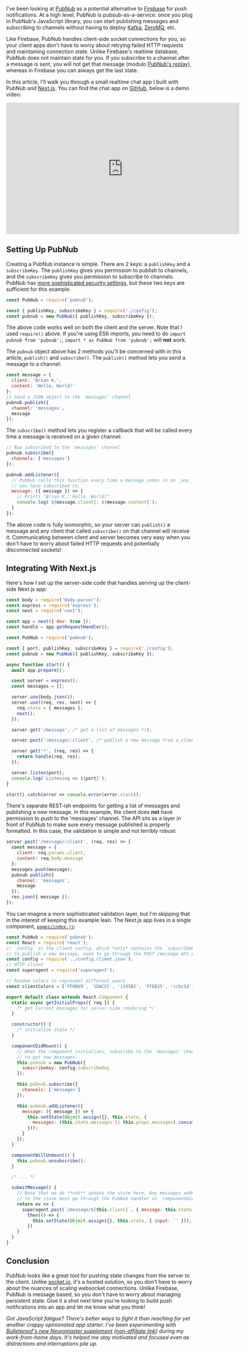 I've been looking at [PubNub](https://www.pubnub.com/docs/web-javascript/pubnub-javascript-sdk) as a potential alternative to [Firebase](https://github.com/firebase/quickstart-nodejs) for push notifications. At a high level, PubNub is pubsub-as-a-service: once you plug in PubNub's JavaScript library, you can start publishing messages and subscribing to channels without having to deploy [Kafka](https://kafka.apache.org/), [ZeroMQ](http://zeromq.org/), etc.

Like Firebase, PubNub handles client-side socket connections for you, so your client apps don't have to worry about retrying failed HTTP requests and maintaining connection state. Unlike Firebase's realtime database, PubNub does not maintain state for you. If you subscribe to a channel after a message is sent, you will not get that message (modulo [PubNub's replay](https://www.pubnub.com/docs/nodejs-javascript/storage-and-history)), whereas in Firebase you can always get the last state.

In this article, I'll walk you through a small realtime chat app I built with PubNub and [Next.js](http://npmjs.org/package/next). You can find the chat app on [GitHub](https://github.com/vkarpov15/pubnub-next-chat), below is a demo video:

<iframe width="630" height="355" src="https://www.useloom.com/embed/6764b8af3f774b6bb82fa8f80244bb8c" frameborder="0" allowfullscreen></iframe>

Setting Up PubNub
-----------------

Creating a PubNub instance is simple. There are 2 keys: a `publishKey` and a `subscribeKey`. The `publishKey` gives you permission to publish to channels,
and the `subscribeKey` gives you permission to subscribe to channels. PubNub has
[more sophisticated security settings](https://www.pubnub.com/docs/web-javascript/pam-security), but these two keys are sufficient for this example.

```javascript
const PubNub = require('pubnub');

const { publishKey, subscribeKey } = require('./config');
const pubnub = new PubNub({ publishKey, subscribeKey });
```

The above code works well on both the client and the server. Note that I used `require()` above. If you're using ES6 imports, you need to do `import pubnub from 'pubnub';`, `import * as PubNub from 'pubnub';` will **not** work.

The `pubnub` object above has 2 methods you'll be concerned with in this article, `publish()` and `subscribe()`. The `publish()` method lets you send a message to a channel:

```javascript
const message = {
  client: 'Brian K.',
  content: 'Hello, World!'
};
// Send a JSON object to the 'messages' channel
pubnub.publish({
  channel: 'messages',
  message
});
```

The `subscribe()` method lets you register a callback that will be called every time a message is received on a given channel:

```javascript
// Now subscribed to the 'messages' channel
pubnub.subscribe({
  channels: ['messages']
});

pubnub.addListener({
  // PubNub calls this function every time a message comes in on _any_ channel
  // you have subscribed to.
  message: ({ message }) => {
    // Prints "Brian K.: Hello, World!"
    console.log(`${message.client}: ${message.content}`);
  }
});
```

The above code is fully isomorphic, so your server can `publish()` a message and any client that called `subscribe()` on that channel will receive it. Communicating between client and server becomes very easy when you don't have to worry about failed HTTP requests and potentially disconnected sockets!

Integrating With Next.js
------------------------

Here's how I set up the server-side code that handles serving up the client-side Next.js app:

```javascript
const body = require('body-parser');
const express = require('express');
const next = require('next');

const app = next({ dev: true });
const handle = app.getRequestHandler();

const PubNub = require('pubnub');

const { port, publishKey, subscribeKey } = require('./config');
const pubnub = new PubNub({ publishKey, subscribeKey });

async function start() {
  await app.prepare();

  const server = express();
  const messages = [];

  server.use(body.json());
  server.use((req, res, next) => {
    req.state = { messages };
    next();
  });

  server.get('/message', /* get a list of messages */);

  server.post('/message/:client', /* publish a new message from a client */);

  server.get('*', (req, res) => {
    return handle(req, res);
  });

  server.listen(port);
  console.log(`Listening on ${port}`);
}

start().catch(error => console.error(error.stack));
```

There's separate REST-ish endpoints for getting a list of messages and publishing a new message. In this example, the client does **not** have permission to push to the 'messages' channel. The API sits as a layer in front of PubNub to make sure every message published is properly formatted. In this case, the validation is simple and not terribly robust:

```javascript
server.post('/message/:client', (req, res) => {
  const message = {
    client: req.params.client,
    content: req.body.message
  };
  messages.push(message);
  pubnub.publish({
    channel: 'messages',
    message
  });
  res.json({ message });
});
```

You can imagine a more sophisticated validation layer, but I'm skipping that in the interest of keeping this example lean. The Next.js app lives in a single component, [`pages/index.js`](https://github.com/vkarpov15/pubnub-next-chat/blob/master/pages/index.js):

```javascript
const PubNub = require('pubnub');
const React = require('react');
// `config` is the client config, which *only* contains the `subscribeKey`.
// To publish a new message, need to go through the POST /message API endpoint
const config = require('../config.client.json');
// HTTP client
const superagent = require('superagent');

// Random colors to represent different users
const clientColors = ['FF0B69', '1DACCC', '1195B2', 'FFEB25', 'ccbc1d'];

export default class extends React.Component {
  static async getInitialProps({ req }) {
    /* get current messages for server-side rendering */
  }

  constructor() {
    /* initialize state */
  }

  componentDidMount() {
    // When the component initializes, subscribe to the 'messages' channel
    // to get new messages.
    this.pubnub = new PubNub({
      subscribeKey: config.subscribeKey
    });

    this.pubnub.subscribe({
      channels: ['messages']
    });

    this.pubnub.addListener({
      message: ({ message }) => {
        this.setState(Object.assign({}, this.state, {
          messages: (this.state.messages || this.props.messages).concat([message])
        }));
      }
    });
  }

  componentWillUnmount() {
    this.pubnub.unsubscribe();
  }

  /* ... */

  submitMessage() {
    // Note that we do **not** update the state here. Any messages added
    // to the state must go through the PubNub handler in `componentDidMount()`
    return ev => {
      superagent.post(`/message/${this.client}`, { message: this.state.input }).
        then(() => {
          this.setState(Object.assign({}, this.state, { input: '' }));
        })
    }
  }
}
```

Conclusion
----------

PubNub looks like a great tool for pushing state changes from the server to the client. Unlike [socket.io](https://www.npmjs.com/package/socket.io), it's a hosted solution, so you don't have to worry about the nuances of scaling websocket connections. Unlike Firebase, PubNub is message based, so you don't have to worry about managing persistent state. Give it a shot next time you're looking to build push notifications into an app and let me know what you think!

*Got JavaScript fatigue? There's better ways to fight it than reaching for yet another crappy opinionated app starter. I've been experimenting with [Bulletproof's new Neuromaster supplement](https://www.amazon.com/gp/product/B06XJPN6JH/ref=as_li_tl?ie=UTF8&camp=1789&creative=9325&creativeASIN=B06XJPN6JH&linkCode=as2&tag=codebarbarian-20&linkId=2d45c96fc830a32958564d09ef8c76f2) ([non-affiliate link](https://www.amazon.com/Bulletproof-NeuroMaster-Capsules-Brain-Derived-Neurotrophic/dp/B06XJPN6JH/ref=sr_1_1_a_it?ie=UTF8&qid=1494367527&sr=8-1&keywords=neuromaster+bulletproof)) during my work-from-home days. It's helped me stay motivated and focused even as distractions and interruptions pile up.*
